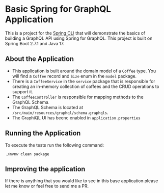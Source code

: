 # Basic Spring for GraphQL Application

This is a project for the [Spring CLI](https://spring-projects-experimental.github.io/spring-cli/spring-cli/index.html) 
that will demonstrate the basics of building a GraphQL API using Spring for GraphQL. This
project is built on Spring Boot 2.7.1 and Java 17.

## About the Application

- This application is built around the domain model of a `Coffee` type. You will find
a `Coffee` record and `Size` enum in the `model` package. 
- There is a `CoffeeService` 
in the `service` package that is responsible for creating an in-memory collection of 
coffees and the CRUD operations to support it. 
- The `CoffeeController` is responsible for mapping methods to the GraphQL Schema.
- The GraphQL Schema is located at `/src/main/resources/graphql/schema.graphqls`.
- The GraphiQL UI has beenc enabled in `application.properties`

## Running the Application

To execute the tests run the following command: 

```
./mvnw clean package
```

## Improving the application

If there is anything that you would like to see in this base application please let me 
know or feel free to send me a PR. 